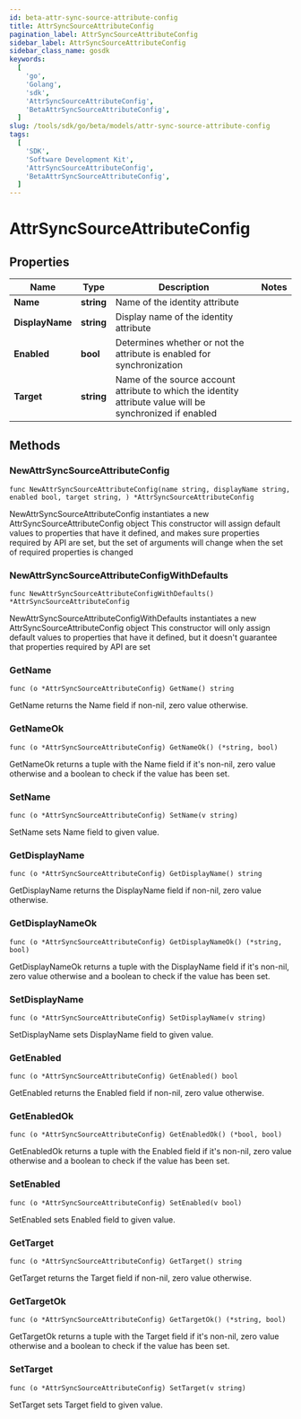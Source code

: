 ```yaml
---
id: beta-attr-sync-source-attribute-config
title: AttrSyncSourceAttributeConfig
pagination_label: AttrSyncSourceAttributeConfig
sidebar_label: AttrSyncSourceAttributeConfig
sidebar_class_name: gosdk
keywords:
  [
    'go',
    'Golang',
    'sdk',
    'AttrSyncSourceAttributeConfig',
    'BetaAttrSyncSourceAttributeConfig',
  ]
slug: /tools/sdk/go/beta/models/attr-sync-source-attribute-config
tags:
  [
    'SDK',
    'Software Development Kit',
    'AttrSyncSourceAttributeConfig',
    'BetaAttrSyncSourceAttributeConfig',
  ]
---
```


# AttrSyncSourceAttributeConfig

## Properties

| Name | Type | Description | Notes |
| --- | --- | --- | --- |
| **Name** | **string** | Name of the identity attribute |
| **DisplayName** | **string** | Display name of the identity attribute |
| **Enabled** | **bool** | Determines whether or not the attribute is enabled for synchronization |
| **Target** | **string** | Name of the source account attribute to which the identity attribute value will be synchronized if enabled |

## Methods

### NewAttrSyncSourceAttributeConfig

`func NewAttrSyncSourceAttributeConfig(name string, displayName string, enabled bool, target string, ) *AttrSyncSourceAttributeConfig`

NewAttrSyncSourceAttributeConfig instantiates a new AttrSyncSourceAttributeConfig object This constructor will assign default values to properties that have it defined, and makes sure properties required by API are set, but the set of arguments will change when the set of required properties is changed

### NewAttrSyncSourceAttributeConfigWithDefaults

`func NewAttrSyncSourceAttributeConfigWithDefaults() *AttrSyncSourceAttributeConfig`

NewAttrSyncSourceAttributeConfigWithDefaults instantiates a new AttrSyncSourceAttributeConfig object This constructor will only assign default values to properties that have it defined, but it doesn't guarantee that properties required by API are set

### GetName

`func (o *AttrSyncSourceAttributeConfig) GetName() string`

GetName returns the Name field if non-nil, zero value otherwise.

### GetNameOk

`func (o *AttrSyncSourceAttributeConfig) GetNameOk() (*string, bool)`

GetNameOk returns a tuple with the Name field if it's non-nil, zero value otherwise and a boolean to check if the value has been set.

### SetName

`func (o *AttrSyncSourceAttributeConfig) SetName(v string)`

SetName sets Name field to given value.

### GetDisplayName

`func (o *AttrSyncSourceAttributeConfig) GetDisplayName() string`

GetDisplayName returns the DisplayName field if non-nil, zero value otherwise.

### GetDisplayNameOk

`func (o *AttrSyncSourceAttributeConfig) GetDisplayNameOk() (*string, bool)`

GetDisplayNameOk returns a tuple with the DisplayName field if it's non-nil, zero value otherwise and a boolean to check if the value has been set.

### SetDisplayName

`func (o *AttrSyncSourceAttributeConfig) SetDisplayName(v string)`

SetDisplayName sets DisplayName field to given value.

### GetEnabled

`func (o *AttrSyncSourceAttributeConfig) GetEnabled() bool`

GetEnabled returns the Enabled field if non-nil, zero value otherwise.

### GetEnabledOk

`func (o *AttrSyncSourceAttributeConfig) GetEnabledOk() (*bool, bool)`

GetEnabledOk returns a tuple with the Enabled field if it's non-nil, zero value otherwise and a boolean to check if the value has been set.

### SetEnabled

`func (o *AttrSyncSourceAttributeConfig) SetEnabled(v bool)`

SetEnabled sets Enabled field to given value.

### GetTarget

`func (o *AttrSyncSourceAttributeConfig) GetTarget() string`

GetTarget returns the Target field if non-nil, zero value otherwise.

### GetTargetOk

`func (o *AttrSyncSourceAttributeConfig) GetTargetOk() (*string, bool)`

GetTargetOk returns a tuple with the Target field if it's non-nil, zero value otherwise and a boolean to check if the value has been set.

### SetTarget

`func (o *AttrSyncSourceAttributeConfig) SetTarget(v string)`

SetTarget sets Target field to given value.
